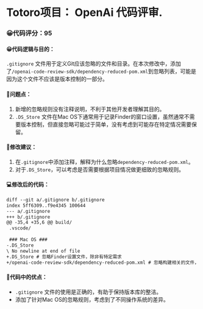 # Totoro项目： OpenAi 代码评审.
### 😀代码评分：95
#### 😀代码逻辑与目的：
`.gitignore` 文件用于定义Git应该忽略的文件和目录。在本次修改中，添加了`/openai-code-review-sdk/dependency-reduced-pom.xml`到忽略列表，可能是因为这个文件不应该是版本控制的一部分。

#### 🤔问题点：
1. 新增的忽略规则没有注释说明，不利于其他开发者理解其目的。
2. `.DS_Store` 文件在Mac OS下通常用于记录Finder的窗口设置，虽然通常不需要版本控制，但直接忽略可能过于简单，没有考虑到可能存在特定情况需要保留。

#### 🎯修改建议：
1. 在`.gitignore`中添加注释，解释为什么忽略`dependency-reduced-pom.xml`。
2. 对于`.DS_Store`，可以考虑是否需要根据项目情况做更细致的忽略规则。

#### 💻修改后的代码：
```markdown
diff --git a/.gitignore b/.gitignore
index 5ff6309..f9e4345 100644
--- a/.gitignore
+++ b/.gitignore
@@ -35,4 +35,6 @@ build/
 .vscode/
 
 ### Mac OS ###
-.DS_Store
\ No newline at end of file
+.DS_Store # 忽略Finder设置文件，除非有特定需求
+/openai-code-review-sdk/dependency-reduced-pom.xml # 忽略构建相关的文件，不应被版本控制
```

#### 🌟代码中的优点：
- `.gitignore` 文件的使用是正确的，有助于保持版本库的整洁。
- 添加了针对Mac OS的忽略规则，考虑到了不同操作系统的差异。